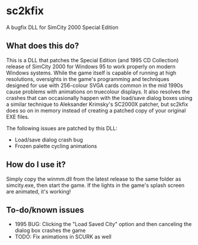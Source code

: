 # sc2kfix
A bugfix DLL for SimCity 2000 Special Edition

## What does this do?
This is a DLL that patches the Special Edition (and 1995 CD Collection) release of SimCity 2000 for Windows 95 to work properly on modern Windows systems. While the game itself is capable of running at high resolutions, oversights in the game's programming and techniques designed for use with 256-colour SVGA cards common in the mid 1990s cause problems with animations on truecolour displays. It also resolves the crashes that can occasionally happen with the load/save dialog boxes using a similar technique to Aleksander Krimsky's SC2000X patcher, but sc2kfix does so on in memory instead of creating a patched copy of your original EXE files.

The following issues are patched by this DLL:
* Load/save dialog crash bug
* Frozen palette cycling animations

## How do I use it?
Simply copy the winmm.dll from the latest release to the same folder as simcity.exe, then start the game. If the lights in the game's splash screen are animated, it's working!

## To-do/known issues
* 1995 BUG: Clicking the "Load Saved City" option and then canceling the dialog box crashes the game
* TODO: Fix animations in SCURK as well

